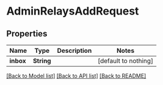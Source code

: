 # AdminRelaysAddRequest


## Properties
Name | Type | Description | Notes
------------ | ------------- | ------------- | -------------
**inbox** | **String** |  | [default to nothing]


[[Back to Model list]](../README.md#models) [[Back to API list]](../README.md#api-endpoints) [[Back to README]](../README.md)



